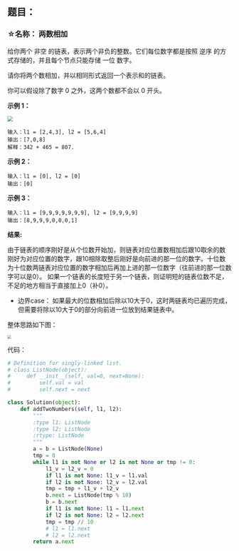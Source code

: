 ## 题目：
### ☆名称： 两数相加
给你两个 非空 的链表，表示两个非负的整数。它们每位数字都是按照 逆序 的方式存储的，并且每个节点只能存储 一位 数字。

请你将两个数相加，并以相同形式返回一个表示和的链表。

你可以假设除了数字 0 之外，这两个数都不会以 0 开头。

**示例 1：**

<img src="https://stephen-bo-data-store-1311928953.cos.ap-beijing.myqcloud.com/two_add.png" style="zoom:75%" />

```
输入：l1 = [2,4,3], l2 = [5,6,4]
输出：[7,0,8]
解释：342 + 465 = 807.
```
**示例 2：**
```
输入：l1 = [0], l2 = [0]
输出：[0]
```
**示例 3：**
```
输入：l1 = [9,9,9,9,9,9,9], l2 = [9,9,9,9]
输出：[8,9,9,9,0,0,0,1]
```

**结果:**

由于链表的顺序刚好是从个位数开始加，则链表对应位置数相加后跟10取余的数刚好为对应位置的数字，跟10相除取整后刚好是向前进的那一位的数字。十位数为十位数两链表对应位置的数字相加后再加上进的那一位数字（往前进的那一位数字可以是0）。
如果一个链表的长度短于另一个链表，则证明短的链表位数不足，不足的地方相当于直接加上0（补0）。

- 边界case：
如果最大的位数相加后除以10大于0，这时两链表均已遍历完成，但需要将除以10大于0的部分向前进一位放到结果链表中。

整体思路如下图：

<img src="https://stephen-bo-data-store-1311928953.cos.ap-beijing.myqcloud.com/temp.png" style="zoom:50%" />

代码：
```python
# Definition for singly-linked list.
# class ListNode(object):
#     def __init__(self, val=0, next=None):
#         self.val = val
#         self.next = next

class Solution(object):
    def addTwoNumbers(self, l1, l2):
        """
        :type l1: ListNode
        :type l2: ListNode
        :rtype: ListNode
        """
        a = b = ListNode(None)
        tmp = 0
        while l1 is not None or l2 is not None or tmp != 0:
            l1_v = l2_v = 0
            if l1 is not None: l1_v = l1.val 
            if l2 is not None: l2_v = l2.val 
            tmp = tmp + l1_v + l2_v
            b.next = ListNode(tmp % 10)
            b = b.next
            if l1 is not None: l1 = l1.next
            if l2 is not None: l2 = l2.next
            tmp = tmp // 10
            # l1 = l1.next
            # l2 = l2.next
        return a.next 

```